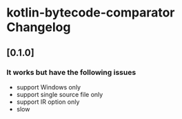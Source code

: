 <!-- Keep a Changelog guide -> https://keepachangelog.com -->

# kotlin-bytecode-comparator Changelog

## [0.1.0]
### It works but have the following issues
- support Windows only
- support single source file only
- support IR option only
- slow
